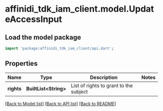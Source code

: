 # affinidi_tdk_iam_client.model.UpdateAccessInput

## Load the model package

```dart
import 'package:affinidi_tdk_iam_client/api.dart';
```

## Properties

| Name       | Type                        | Description                            | Notes |
| ---------- | --------------------------- | -------------------------------------- | ----- |
| **rights** | **BuiltList&lt;String&gt;** | List of rights to grant to the subject |

[[Back to Model list]](../README.md#documentation-for-models) [[Back to API list]](../README.md#documentation-for-api-endpoints) [[Back to README]](../README.md)
